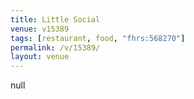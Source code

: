 ```yaml
---
title: Little Social
venue: v15389
tags: [restaurant, food, "fhrs:568270"]
permalink: /v/15389/
layout: venue
---
```

null